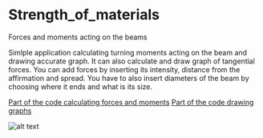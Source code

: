 # Strength_of_materials
Forces and moments acting on the beams

Simlple application calculating turning moments acting on the beam and drawing accurate graph. It can also calculate and draw graph of tangential forces. You can add forces by inserting its intensity, distance from the affirmation and spread. You have to also insert diameters of the beam by choosing where it ends and what is its size.

[Part of the code calculating forces and moments](https://github.com/mateuszbugaj/Strength_of_materials/blob/master/Skr.pde)
[Part of the code drawing graphs](https://github.com/mateuszbugaj/Strength_of_materials/blob/master/Wykres.pde)

![alt text](https://imgur.com/dFhFwWd.jpg)
